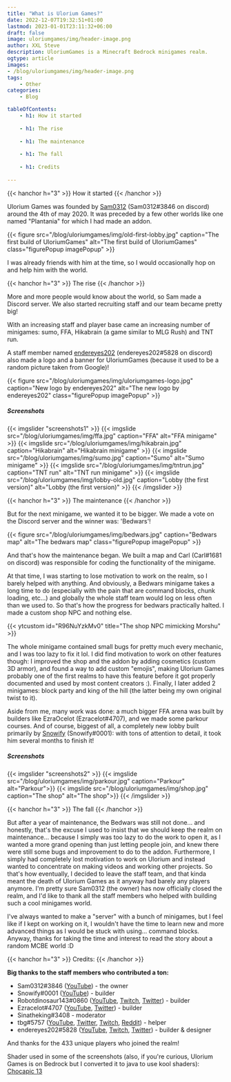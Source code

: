 ```yaml
---
title: "What is Ulorium Games?"
date: 2022-12-07T19:32:51+01:00
lastmod: 2023-01-01T23:11:32+06:00
draft: false
image: uloriumgames/img/header-image.png
author: XXL Steve
description: UloriumGames is a Minecraft Bedrock minigames realm.
ogtype: article
images:
- /blog/uloriumgames/img/header-image.png
tags:
    - Other
categories:
    - Blog

tableOfContents:
    - h1: How it started
      
    - h1: The rise
      
    - h1: The maintenance
      
    - h1: The fall
      
    - h1: Credits
      
---
```

{{< hanchor h="3" >}}
How it started
{{< /hanchor >}}

Ulorium Games was founded by [Sam0312](https://www.youtube.com/@Sam0312_) (Sam0312#3846 on discord) around the 4th of may 2020. It was preceded by a few other worlds like one named "Plantania" for which I had made an addon.

{{< figure src="/blog/uloriumgames/img/old-first-lobby.jpg" caption="The first build of UloriumGames" alt="The first build of UloriumGames" class="figurePopup imagePopup" >}}

I was already friends with him at the time, so I would occasionally hop on and help him with the world.

{{< hanchor h="3" >}}
The rise
{{< /hanchor >}}

More and more people would know about the world, so Sam made a Discord server. We also started recruiting staff and our team became pretty big!

With an increasing staff and player base came an increasing number of minigames: sumo, FFA, Hikabrain (a game similar to MLG Rush) and TNT run.

A staff member named [endereyes202](https://www.youtube.com/@endereyes202) (endereyes202#5828 on discord) also made a logo and a banner for UloriumGames (because it used to be a random picture taken from Google)!

{{< figure src="/blog/uloriumgames/img/uloriumgames-logo.jpg" caption="New logo by endereyes202" alt="The new logo by endereyes202" class="figurePopup imagePopup" >}}

##### Screenshots

{{< imgslider "screenshots1" >}}
  {{< imgslide src="/blog/uloriumgames/img/ffa.jpg" caption="FFA" alt="FFA minigame" >}}
  {{< imgslide src="/blog/uloriumgames/img/hikabrain.jpg" caption="Hikabrain" alt="Hikabrain minigame" >}}
  {{< imgslide src="/blog/uloriumgames/img/sumo.jpg" caption="Sumo" alt="Sumo minigame" >}}
  {{< imgslide src="/blog/uloriumgames/img/tntrun.jpg" caption="TNT run" alt="TNT run minigame" >}}
  {{< imgslide src="/blog/uloriumgames/img/lobby-old.jpg" caption="Lobby (the first version)" alt="Lobby (the first version)" >}}
{{< /imgslider >}}

{{< hanchor h="3" >}}
The maintenance
{{< /hanchor >}}

But for the next minigame, we wanted it to be bigger. We made a vote on the Discord server and the winner was: 'Bedwars'! 

{{< figure src="/blog/uloriumgames/img/bedwars.jpg" caption="Bedwars map" alt="The bedwars map" class="figurePopup imagePopup" >}}

And that's how the maintenance began. We built a map and Carl (Carl#1681 on discord) was responsible for coding the functionality of the minigame. 

At that time, I was starting to lose motivation to work on the realm, so I barely helped with anything. And obviously, a Bedwars minigame takes a long time to do (especially with the pain that are command blocks, chunk loading, etc...) and globally the whole staff team would log on less often than we used to. So that's how the progress for bedwars practically halted. I made a custom shop NPC and nothing else.

{{< ytcustom id="R96NuYzkMv0" title="The shop NPC mimicking Morshu" >}}

The whole minigame contained small bugs for pretty much every mechanic, and I was too lazy to fix it lol. I did find motivation to work on other features though: I improved the shop and the addon by adding cosmetics (custom 3D armor), and found a way to add custom "emojis", making Ulorium Games probably one of the first realms to have this feature before it got properly documented and used by most content creators :). Finally, I later added 2 minigames: block party and king of the hill (the latter being my own original twist to it). 

Aside from me, many work was done: a much bigger FFA arena was built by builders like EzraOcelot (Ezracelot#4707), and we made some parkour courses. And of course, biggest of all, a completely new lobby built primarily by [Snowify](https://www.youtube.com/@Snowbqll "_blank") (Snowify#0001): with tons of attention to detail, it took him several months to finish it! 

##### Screenshots

{{< imgslider "screenshots2" >}}
  {{< imgslide src="/blog/uloriumgames/img/parkour.jpg" caption="Parkour" alt="Parkour">}}
  {{< imgslide src="/blog/uloriumgames/img/shop.jpg" caption="The shop" alt="The shop">}}
{{< /imgslider >}}

{{< hanchor h="3" >}}
The fall
{{< /hanchor >}}

But after a year of maintenance, the Bedwars was still not done... and honestly, that's the excuse I used to insist that we should keep the realm on maintenance... because I simply was too lazy to do the work to open it, as I wanted a more grand opening than just letting people join, and knew there were still some bugs and improvement to do to the addon. Furthermore, I simply had completely lost motivation to work on Ulorium and instead wanted to concentrate on making videos and working other projects. So that's how eventually, I decided to leave the staff team, and that kinda meant the death of Ulorium Games as it anyway had barely any players anymore. I'm pretty sure Sam0312 (the owner) has now officially closed the realm, and I'd like to thank all the staff members who helped with building such a cool minigames world.

I've always wanted to make a "server" with a bunch of minigames, but I feel like if I kept on working on it, I wouldn't have the time to learn new and more advanced things as I would be stuck with using... command blocks. Anyway, thanks for taking the time and interest to read the story about a random MCBE world :D 

{{< hanchor h="3" >}}
Credits:
{{< /hanchor >}}

**Big thanks to the staff members who contributed a ton:**
- Sam0312#3846 ([YouTube](https://www.youtube.com/@Sam0312_)) - the owner
- Snowify#0001 ([YouTube](https://www.youtube.com/@Snowbqll)) - builder
- Robotdinosaur143#0860 ([YouTube](https://www.youtube.com/@Robotdinosaur143), [Twitch](https://www.twitch.tv/robotdinosaur143), [Twitter](https://twitter.com/Robotdinosaur11)) - builder
- Ezracelot#4707 ([YouTube](https://www.youtube.com/@ezracelot4601), [Twitter](https://twitter.com/ezracelot)) - builder
- Sinatheking#3408 - moderator
- tbg#5757 ([YouTube](https://www.youtube.com/@tbgbrostech2.082), [Twitter](https://twitter.com/BrosTbg), [Twitch](https://www.twitch.tv/tbgbros2021), [Reddit](https://www.reddit.com/u/tbgbros)) - helper
- endereyes202#5828 ([YouTube](https://www.youtube.com/@endereyes202), [Twitch](https://www.twitch.tv/endereyes202), [Twitter](https://twitter.com/endereyes202)) - builder & designer

And thanks for the 433 unique players who joined the realm!

Shader used in some of the screenshots (also, if you're curious, Ulorium Games is on Bedrock but I converted it to java to use kool shaders): [Chocapic 13](https://www.curseforge.com/minecraft/customization/chocapic13-shaders)
